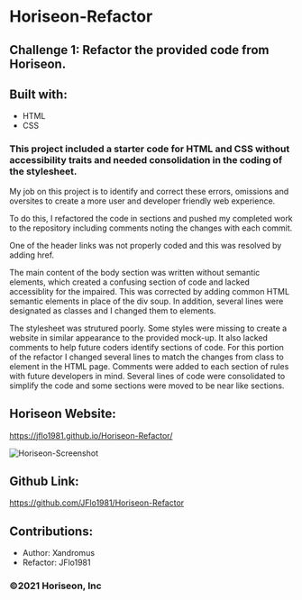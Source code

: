# Horiseon-Refactor

## Challenge 1:  Refactor the provided code from Horiseon.

## Built with:
* HTML
* CSS

### This project included a starter code for HTML and CSS without accessibility traits and needed consolidation in the coding of the stylesheet.

My job on this project is to identify and correct these errors, omissions and oversites to create a more user and developer friendly web experience.

To do this, I refactored the code in sections and pushed my completed work to the repository including comments noting the changes with each commit.

One of the header links was not properly coded and this was resolved by adding href.

The main content of the body section was written without semantic elements, which created a confusing section of code and lacked accessiblity for the impaired.  This was corrected by adding common HTML semantic elements in place of the div soup.  In addition, several lines were designated as classes and I changed them to elements.

The stylesheet was strutured poorly. Some styles were missing to create a website in similar appearance to the provided mock-up.  It also lacked comments to help future coders identify sections of code. For this portion of the refactor I changed several lines to match the changes from class to element in the HTML page.  Comments were added to each section of rules with future developers in mind.  Several lines of code were consolidated to simplify the code and some sections were moved to be near like sections.

## Horiseon Website:
https://jflo1981.github.io/Horiseon-Refactor/

![Horiseon-Screenshot](https://user-images.githubusercontent.com/88595179/147377229-39c7a7c6-efce-4477-bb50-793d337972e5.png)

## Github Link:
https://github.com/JFlo1981/Horiseon-Refactor

## Contributions:
* Author: Xandromus
* Refactor: JFlo1981

### ©️2021 Horiseon, Inc